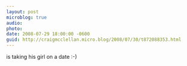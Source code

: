 ```yaml
---
layout: post
microblog: true
audio: 
photo: 
date: 2008-07-29 18:00:00 -0600
guid: http://craigmcclellan.micro.blog/2008/07/30/t872088353.html
---
```

is taking his girl on a date :-)
